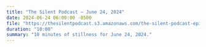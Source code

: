 ```yaml
---
title: "The Silent Podcast — June 24, 2024"
date: 2024-06-24 06:00:00 -0500
file: "https://thesilentpodcast.s3.amazonaws.com/the-silent-podcast-episode-track.mp3"
duration: "10:00"
summary: "10 minutes of stillness for June 24, 2024."
---
```

